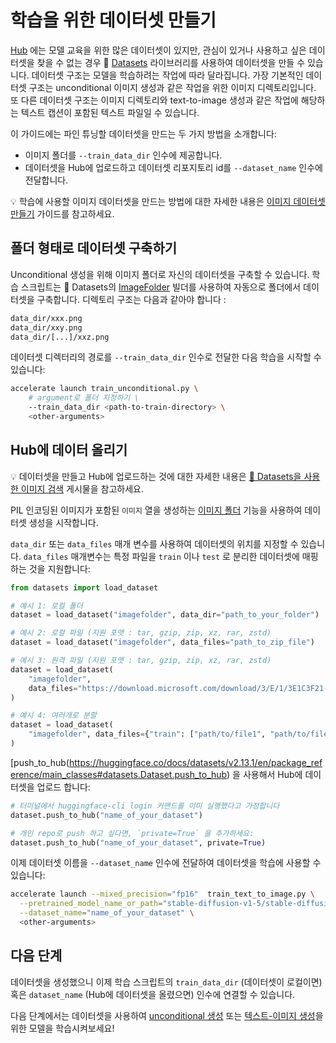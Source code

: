 # 학습을 위한 데이터셋 만들기

[Hub](https://huggingface.co/datasets?task_categories=task_categories:text-to-image&sort=downloads) 에는 모델 교육을 위한 많은 데이터셋이 있지만,
관심이 있거나 사용하고 싶은 데이터셋을 찾을 수 없는 경우 🤗 [Datasets](hf.co/docs/datasets) 라이브러리를 사용하여 데이터셋을 만들 수 있습니다.
데이터셋 구조는 모델을 학습하려는 작업에 따라 달라집니다.
가장 기본적인 데이터셋 구조는 unconditional 이미지 생성과 같은 작업을 위한 이미지 디렉토리입니다.
또 다른 데이터셋 구조는 이미지 디렉토리와 text-to-image 생성과 같은 작업에 해당하는 텍스트 캡션이 포함된 텍스트 파일일 수 있습니다.

이 가이드에는 파인 튜닝할 데이터셋을 만드는 두 가지 방법을 소개합니다:

- 이미지 폴더를 `--train_data_dir` 인수에 제공합니다.
- 데이터셋을 Hub에 업로드하고 데이터셋 리포지토리 id를 `--dataset_name` 인수에 전달합니다.

<Tip>

💡 학습에 사용할 이미지 데이터셋을 만드는 방법에 대한 자세한 내용은 [이미지 데이터셋 만들기](https://huggingface.co/docs/datasets/image_dataset) 가이드를 참고하세요.

</Tip>

## 폴더 형태로 데이터셋 구축하기

Unconditional 생성을 위해 이미지 폴더로 자신의 데이터셋을 구축할 수 있습니다.
학습 스크립트는 🤗 Datasets의 [ImageFolder](https://huggingface.co/docs/datasets/en/image_dataset#imagefolder) 빌더를 사용하여
자동으로 폴더에서 데이터셋을 구축합니다. 디렉토리 구조는 다음과 같아야 합니다 :

```bash
data_dir/xxx.png
data_dir/xxy.png
data_dir/[...]/xxz.png
```

데이터셋 디렉터리의 경로를 `--train_data_dir` 인수로 전달한 다음 학습을 시작할 수 있습니다:

```bash
accelerate launch train_unconditional.py \
    # argument로 폴더 지정하기 \
    --train_data_dir <path-to-train-directory> \
    <other-arguments>
```

## Hub에 데이터 올리기

<Tip>

💡 데이터셋을 만들고 Hub에 업로드하는 것에 대한 자세한 내용은 [🤗 Datasets을 사용한 이미지 검색](https://huggingface.co/blog/image-search-datasets) 게시물을 참고하세요.

</Tip>

PIL 인코딩된 이미지가 포함된 `이미지` 열을 생성하는 [이미지 폴더](https://huggingface.co/docs/datasets/image_load#imagefolder) 기능을 사용하여 데이터셋 생성을 시작합니다.

`data_dir` 또는 `data_files` 매개 변수를 사용하여 데이터셋의 위치를 지정할 수 있습니다.
`data_files` 매개변수는 특정 파일을 `train` 이나 `test` 로 분리한 데이터셋에 매핑하는 것을 지원합니다:

```python
from datasets import load_dataset

# 예시 1: 로컬 폴더
dataset = load_dataset("imagefolder", data_dir="path_to_your_folder")

# 예시 2: 로컬 파일 (지원 포맷 : tar, gzip, zip, xz, rar, zstd)
dataset = load_dataset("imagefolder", data_files="path_to_zip_file")

# 예시 3: 원격 파일 (지원 포맷 : tar, gzip, zip, xz, rar, zstd)
dataset = load_dataset(
    "imagefolder",
    data_files="https://download.microsoft.com/download/3/E/1/3E1C3F21-ECDB-4869-8368-6DEBA77B919F/kagglecatsanddogs_3367a.zip",
)

# 예시 4: 여러개로 분할
dataset = load_dataset(
    "imagefolder", data_files={"train": ["path/to/file1", "path/to/file2"], "test": ["path/to/file3", "path/to/file4"]}
)
```

[push_to_hub(https://huggingface.co/docs/datasets/v2.13.1/en/package_reference/main_classes#datasets.Dataset.push_to_hub) 을 사용해서 Hub에 데이터셋을 업로드 합니다:

```python
# 터미널에서 huggingface-cli login 커맨드를 이미 실행했다고 가정합니다
dataset.push_to_hub("name_of_your_dataset")

# 개인 repo로 push 하고 싶다면, `private=True` 을 추가하세요:
dataset.push_to_hub("name_of_your_dataset", private=True)
```

이제 데이터셋 이름을 `--dataset_name` 인수에 전달하여 데이터셋을 학습에 사용할 수 있습니다:

```bash
accelerate launch --mixed_precision="fp16"  train_text_to_image.py \
  --pretrained_model_name_or_path="stable-diffusion-v1-5/stable-diffusion-v1-5" \
  --dataset_name="name_of_your_dataset" \
  <other-arguments>
```

## 다음 단계

데이터셋을 생성했으니 이제 학습 스크립트의 `train_data_dir` (데이터셋이 로컬이면) 혹은 `dataset_name` (Hub에 데이터셋을 올렸으면) 인수에 연결할 수 있습니다.

다음 단계에서는 데이터셋을 사용하여 [unconditional 생성](https://huggingface.co/docs/diffusers/v0.18.2/en/training/unconditional_training) 또는 [텍스트-이미지 생성](https://huggingface.co/docs/diffusers/training/text2image)을 위한 모델을 학습시켜보세요!
